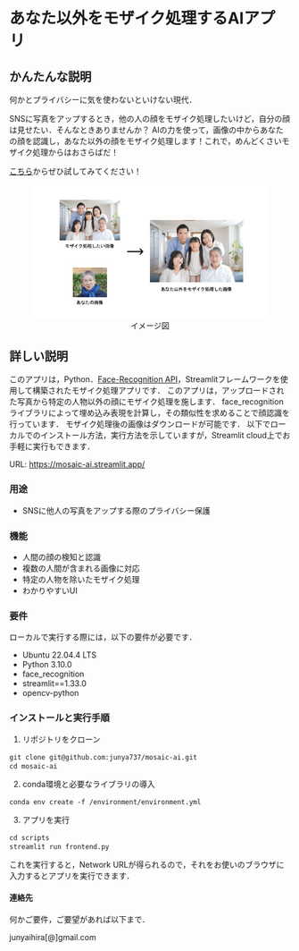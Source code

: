 # あなた以外をモザイク処理するAIアプリ

## かんたんな説明

何かとプライバシーに気を使わないといけない現代．

SNSに写真をアップするとき，他の人の顔をモザイク処理したいけど，自分の顔は見せたい．そんなときありませんか？
AIの力を使って，画像の中からあなたの顔を認識し，あなた以外の顔をモザイク処理します！これで，めんどくさいモザイク処理からはおさらばだ！

[こちら](https://mosaic-ai.streamlit.app/)からぜひ試してみてください！

<figure>
  <img src="image.jpeg" alt="image">
  <center>
  <figcaption>イメージ図</figcaption>
</figure>

## 詳しい説明

このアプリは，Python．[Face-Recognition API](https://github.com/ageitgey/face_recognition)，Streamlitフレームワークを使用して構築されたモザイク処理アプリです．
このアプリは，アップロードされた写真から特定の人物以外の顔にモザイク処理を施します．
face_recognitionライブラリによって埋め込み表現を計算し，その類似性を求めることで顔認識を行っています．
モザイク処理後の画像はダウンロードが可能です．
以下でローカルでのインストール方法，実行方法を示していますが，Streamlit cloud上でお手軽に実行もできます．

URL: https://mosaic-ai.streamlit.app/


### 用途

- SNSに他人の写真をアップする際のプライバシー保護

### 機能


- 人間の顔の検知と認識
- 複数の人間が含まれる画像に対応
- 特定の人物を除いたモザイク処理
- わかりやすいUI

### 要件
ローカルで実行する際には，以下の要件が必要です．

- Ubuntu 22.04.4 LTS
- Python 3.10.0
- face_recognition
- streamlit==1.33.0
- opencv-python

### インストールと実行手順

1. リポジトリをクローン
```
git clone git@github.com:junya737/mosaic-ai.git
cd mosaic-ai
```

2. conda環境と必要なライブラリの導入
```
conda env create -f /environment/environment.yml
```

3. アプリを実行
```
cd scripts
streamlit run frontend.py
```
これを実行すると，Network URLが得られるので，それをお使いのブラウザに入力するとアプリを実行できます．

#### 連絡先
何かご要件，ご要望があれば以下まで．

junyaihira[@]gmail.com



